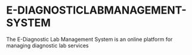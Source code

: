 # E-DIAGNOSTICLABMANAGEMENT-SYSTEM
The E-Diagnostic Lab Management System is an online platform for managing diagnostic lab services
